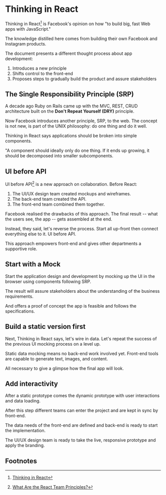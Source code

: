 # Thinking in React

Thinking in React[^1] is Facebook's opinion on how "to build big, fast Web apps with JavaScript."

The knowledge distilled here comes from building their own Facebook and Instagram products. 

The document presents a different thought process about app development:

1. Introduces a new principle
2. Shifts control to the front-end
3. Proposes steps to gradually build the product and assure stakeholders

## The Single Responsibility Principle (SRP)

A decade ago Ruby on Rails came up with the MVC, REST, CRUD architecture built on the **Don't Repeat Yourself (DRY)** principle.

Now Facebook introduces another principle, SRP, to the web. The concept is not new, is part of the UNIX philosophy: do one thing and do it well.

Thinking in React says applications should be broken into simple components. 

"A component should ideally only do one thing. If it ends up growing, it should be decomposed into smaller subcomponents. 

## UI before API

UI before API[^2] is a new approach on collaboration. Before React:

1. The UI/UX design team created mockups and wireframes.
2. The back-end team created the API.
3. The front-end team combined them together. 

Facebook realised the drawbacks of this approach. The final result -- what the users see, the app -- gets assembled at the end.

Instead, they said, let's reverse the process. Start all up-front then connect everything else to it. UI before API.

This approach empowers front-end and gives other departments a supportive role.

## Start with a Mock

Start the application design and development by mocking up the UI in the browser using components following SRP.

The result will assure stakeholders about the understanding of the business requirements. 

And offers a proof of concept the app is feasible and follows the specifications.

## Build a static version first

Next, Thinking in React says, let's wire in data. Let's repeat the success of the previous UI mocking process on a level up.

Static data mocking means no back-end work involved yet. Front-end tools are capable to generate text, images, and content.

All necessary to give a glimpse how the final app will look.

## Add interactivity

After a static prototype comes the dynamic prototype with user interactions and data loading.

After this step different teams can enter the project and are kept in sync by front-end. 

The data needs of the front-end are defined and back-end is ready to start the implementation. 

The UI/UX design team is ready to take the live, responsive prototype and apply the branding.

## Footnotes
[^1]: [Thinking in React](https://reactjs.org/docs/thinking-in-react.html) 
[^2]: [What Are the React Team Principles?](https://overreacted.io/what-are-the-react-team-principles/)


